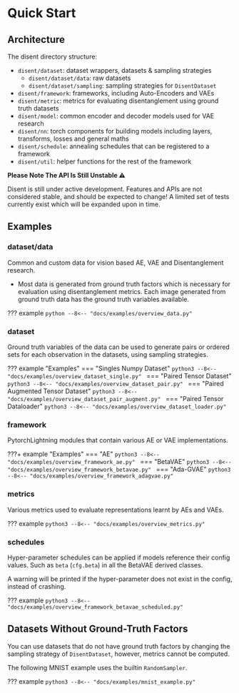 # Quick Start

## Architecture

The disent directory structure:

- `disent/dataset`: dataset wrappers, datasets & sampling strategies
    + `disent/dataset/data`: raw datasets
    + `disent/dataset/sampling`: sampling strategies for `DisentDataset`
- `disent/framework`: frameworks, including Auto-Encoders and VAEs
- `disent/metric`: metrics for evaluating disentanglement using ground truth datasets
- `disent/model`: common encoder and decoder models used for VAE research
- `disent/nn`: torch components for building models including layers, transforms, losses and general maths
- `disent/schedule`: annealing schedules that can be registered to a framework
- `disent/util`: helper functions for the rest of the framework

**Please Note The API Is Still Unstable ⚠️**

Disent is still under active development. Features and APIs are not considered stable,
and should be expected to change! A limited set of tests currently exist which will be
expanded upon in time.

## Examples

### dataset/data

Common and custom data for vision based AE, VAE and Disentanglement research.

- Most data is generated from ground truth factors which is necessary for evaluation using disentanglement metrics.
  Each image generated from ground truth data has the ground truth variables available.
  
??? example
    ```python
    --8<-- "docs/examples/overview_data.py"
    ```

### dataset

Ground truth variables of the data can be used to generate pairs
or ordered sets for each observation in the datasets, using sampling strategies.

??? example "Examples"
    === "Singles Numpy Dataset"
        ```python3
        --8<-- "docs/examples/overview_dataset_single.py"
        ```
    === "Paired Tensor Dataset"
        ```python3
        --8<-- "docs/examples/overview_dataset_pair.py"
        ```
    === "Paired Augmented Tensor Dataset"
        ```python3
        --8<-- "docs/examples/overview_dataset_pair_augment.py"
        ```
    === "Paired Tensor Dataloader"
        ```python3
        --8<-- "docs/examples/overview_dataset_loader.py"
        ```


### framework

PytorchLightning modules that contain various AE or VAE implementations.

???+ example "Examples"
    === "AE"
        ```python3
        --8<-- "docs/examples/overview_framework_ae.py"
        ```
    === "BetaVAE"
        ```python3
        --8<-- "docs/examples/overview_framework_betavae.py"
        ```
    === "Ada-GVAE"
        ```python3
        --8<-- "docs/examples/overview_framework_adagvae.py"
        ```


### metrics

Various metrics used to evaluate representations learnt by AEs and VAEs.

??? example
    ```python3
    --8<-- "docs/examples/overview_metrics.py"
    ```

### schedules

Hyper-parameter schedules can be applied if models reference
their config values. Such as `beta` (`cfg.beta`) in all the
BetaVAE derived classes.

A warning will be printed if the hyper-parameter does not exist in
the config, instead of crashing.

??? example
    ```python3
    --8<-- "docs/examples/overview_framework_betavae_scheduled.py"
    ```

## Datasets Without Ground-Truth Factors

You can use datasets that do not have ground truth factors by changing the sampling
strategy of `DisentDataset`, however, metrics cannot be computed.

The following MNIST example uses the builtin `RandomSampler`.

??? example
    ```python3
    --8<-- "docs/examples/mnist_example.py"
    ```
